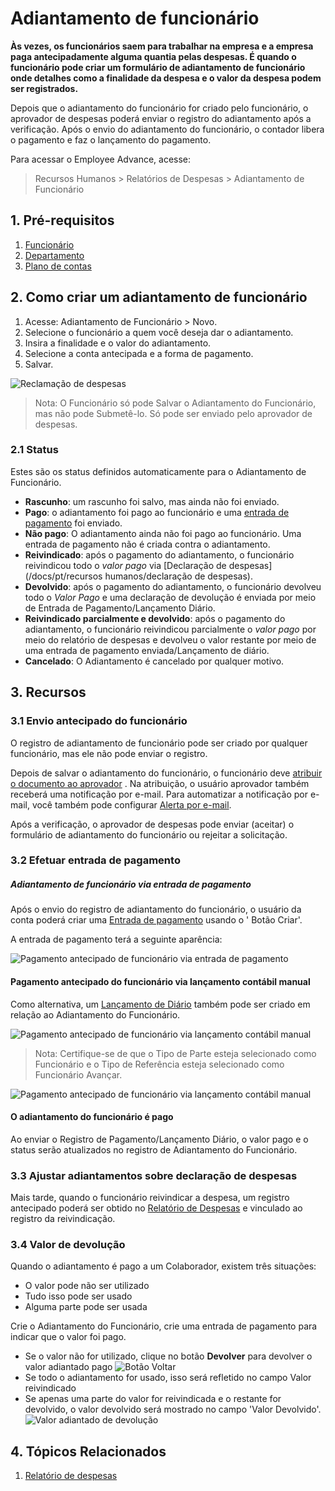 # Adiantamento de funcionário



**Às vezes, os funcionários saem para trabalhar na empresa e a empresa paga antecipadamente alguma quantia pelas despesas. É quando o funcionário pode criar um formulário de adiantamento de funcionário onde detalhes como a finalidade da despesa e o valor da despesa podem ser registrados.**


Depois que o adiantamento do funcionário for criado pelo funcionário, o aprovador de despesas poderá enviar o registro do adiantamento após a verificação. Após o envio do adiantamento do funcionário, o contador libera o pagamento e faz o lançamento do pagamento.


Para acessar o Employee Advance, acesse:


> Recursos Humanos > Relatórios de Despesas > Adiantamento de Funcionário


## 1. Pré-requisitos


1. [Funcionário](/docs/pt/human-resources/employee)
2. [Departamento](/docs/pt/human-resources/department)
3. [Plano de contas](/docs/pt/accounts/chart-of-accounts)


## 2. Como criar um adiantamento de funcionário


1. Acesse: Adiantamento de Funcionário > Novo.
2. Selecione o funcionário a quem você deseja dar o adiantamento.
3. Insira a finalidade e o valor do adiantamento.
4. Selecione a conta antecipada e a forma de pagamento.
5. Salvar.


![Reclamação de despesas](/files/employee-advance.png)


> Nota: O Funcionário só pode Salvar o Adiantamento do Funcionário, mas não pode Submetê-lo. Só pode ser enviado pelo aprovador de despesas.


### 2.1 Status


Estes são os status definidos automaticamente para o Adiantamento de Funcionário.


* **Rascunho**: um rascunho foi salvo, mas ainda não foi enviado.
* **Pago**: o adiantamento foi pago ao funcionário e uma [entrada de pagamento](/docs/pt/accounts/payment-entry) foi enviado.
* **Não pago**: O adiantamento ainda não foi pago ao funcionário. Uma entrada de pagamento não é criada contra o adiantamento.
* **Reivindicado**: após o pagamento do adiantamento, o funcionário reivindicou todo o *valor pago* via [Declaração de despesas](/docs/pt/recursos humanos/declaração de despesas).
* **Devolvido**: após o pagamento do adiantamento, o funcionário devolveu todo o *Valor Pago* e uma declaração de devolução é enviada por meio de Entrada de Pagamento/Lançamento Diário.
* **Reivindicado parcialmente e devolvido**: após o pagamento do adiantamento, o funcionário reivindicou parcialmente o *valor pago* por meio do relatório de despesas e devolveu o valor restante por meio de uma entrada de pagamento enviada/Lançamento de diário.
* **Cancelado**: O Adiantamento é cancelado por qualquer motivo.


## 3. Recursos


### 3.1 Envio antecipado do funcionário


O registro de adiantamento de funcionário pode ser criado por qualquer funcionário, mas ele não pode enviar o registro.


Depois de salvar o adiantamento do funcionário, o funcionário deve [atribuir o documento ao aprovador](https://docs.erpnext.com/docs/pt/using-erpnext/assignment) . Na atribuição, o usuário aprovador também receberá uma notificação por e-mail. Para automatizar a notificação por e-mail, você também pode configurar [Alerta por e-mail](/docs/pt/setting-up/notifications.html).


Após a verificação, o aprovador de despesas pode enviar (aceitar) o formulário de adiantamento do funcionário ou rejeitar a solicitação.


### 3.2 Efetuar entrada de pagamento


##### Adiantamento de funcionário via entrada de pagamento


Após o envio do registro de adiantamento do funcionário, o usuário da conta poderá criar uma [Entrada de pagamento](/docs/pt/accounts/payment-entry) usando o ' Botão Criar'.


A entrada de pagamento terá a seguinte aparência:


![Pagamento antecipado de funcionário via entrada de pagamento](/files/employee-advance-payment-entry.png)


#### Pagamento antecipado do funcionário via lançamento contábil manual


Como alternativa, um [Lançamento de Diário](/docs/pt/accounts/journal-entry) também pode ser criado em relação ao Adiantamento do Funcionário.


![Pagamento antecipado de funcionário via lançamento contábil manual](/files/employee-advance-journal-entry1.png)


> Nota: Certifique-se de que o Tipo de Parte esteja selecionado como Funcionário e o Tipo de Referência esteja selecionado como Funcionário
Avançar.


![Pagamento antecipado de funcionário via lançamento contábil manual](/files/employee-advance-journal-entry2.png)


#### O adiantamento do funcionário é pago


Ao enviar o Registro de Pagamento/Lançamento Diário, o valor pago e o status serão atualizados no registro de Adiantamento do Funcionário.


### 3.3 Ajustar adiantamentos sobre declaração de despesas


Mais tarde, quando o funcionário reivindicar a despesa, um registro antecipado poderá ser obtido no [Relatório de Despesas](/docs/pt/human-resources/expense-claim) e vinculado ao registro da reivindicação.


### 3.4 Valor de devolução


Quando o adiantamento é pago a um Colaborador, existem três situações:


* O valor pode não ser utilizado
* Tudo isso pode ser usado
* Alguma parte pode ser usada


Crie o Adiantamento do Funcionário, crie uma entrada de pagamento para indicar que o valor foi pago.


* Se o valor não for utilizado, clique no botão **Devolver** para devolver o valor adiantado pago
![Botão Voltar](/files/advance-return-button.png)
* Se todo o adiantamento for usado, isso será refletido no campo Valor reivindicado
* Se apenas uma parte do valor for reivindicada e o restante for devolvido, o valor devolvido será mostrado no campo 'Valor Devolvido'.
![Valor adiantado de devolução](/files/advance-returned-amount.png)


## 4. Tópicos Relacionados


1. [Relatório de despesas](/docs/pt/human-resources/expense-claim)



